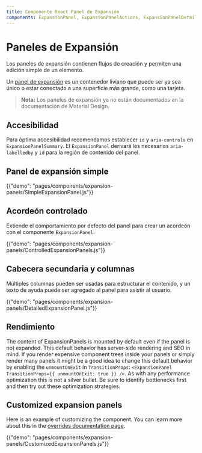 ```yaml
---
title: Componente React Panel de Expansión
components: ExpansionPanel, ExpansionPanelActions, ExpansionPanelDetails, ExpansionPanelSummary
---
```


# Paneles de Expansión

<p class="description">Los paneles de expansión contienen flujos de creación y permiten una edición simple de un elemento.</p>

Un [panel de expansión](https://material.io/archive/guidelines/components/expansion-panels.html) es un contenedor liviano que puede ser ya sea único o estar conectado a una superficie más grande, como una tarjeta.

> **Nota:** Los paneles de expansión ya no están documentados en la documentación de Material Design.

## Accesibilidad

Para óptima accesibilidad recomendamos establecer `id` y `aria-controls` en `ExpansionPanelSummary`. El `ExpansionPanel` derivará los necesarios `aria-labelledby` y `id` para la región de contenido del panel.

## Panel de expansión simple

{{"demo": "pages/components/expansion-panels/SimpleExpansionPanel.js"}}

## Acordeón controlado

Extiende el comportamiento por defecto del panel para crear un acordeón con el componente `ExpansionPanel`.

{{"demo": "pages/components/expansion-panels/ControlledExpansionPanels.js"}}

## Cabecera secundaria y columnas

Múltiples columnas pueden ser usadas para estructurar el contenido, y un texto de ayuda puede ser agregado al panel para asistir al usuario.

{{"demo": "pages/components/expansion-panels/DetailedExpansionPanel.js"}}

## Rendimiento

The content of ExpansionPanels is mounted by default even if the panel is not expanded. This default behavior has server-side rendering and SEO in mind. If you render expensive component trees inside your panels or simply render many panels it might be a good idea to change this default behavior by enabling the `unmountOnExit` in `TransitionProps`: `<ExpansionPanel TransitionProps={{ unmountOnExit: true }} />`. As with any performance optimization this is not a silver bullet. Be sure to identify bottlenecks first and then try out these optimization strategies.

## Customized expansion panels

Here is an example of customizing the component. You can learn more about this in the [overrides documentation page](/customization/components/).

{{"demo": "pages/components/expansion-panels/CustomizedExpansionPanels.js"}}